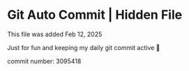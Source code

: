 # Git Auto Commit | Hidden File

This file was added Feb 12, 2025

Just for fun and keeping my daily git commit active 🤪

commit number: 3095418
